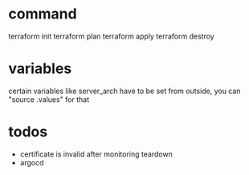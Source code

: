 # command
terraform init
terraform plan
terraform apply
terraform destroy

# variables
certain variables like server_arch have to be set from outside, you can "source .values" for that

# todos
- certificate is invalid after monitoring teardown
- argocd
